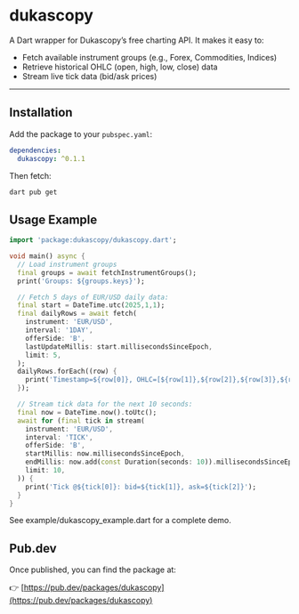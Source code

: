 # dukascopy

A Dart wrapper for Dukascopy’s free charting API. It makes it easy to:

- Fetch available instrument groups (e.g., Forex, Commodities, Indices)  
- Retrieve historical OHLC (open, high, low, close) data  
- Stream live tick data (bid/ask prices)  

---

## Installation

Add the package to your `pubspec.yaml`:

```yaml
dependencies:
  dukascopy: ^0.1.1
  ```
Then fetch:
```bash
dart pub get
```
## Usage Example

```Dart
import 'package:dukascopy/dukascopy.dart';

void main() async {
  // Load instrument groups
  final groups = await fetchInstrumentGroups();
  print('Groups: ${groups.keys}');

  // Fetch 5 days of EUR/USD daily data:
  final start = DateTime.utc(2025,1,1);
  final dailyRows = await fetch(
    instrument: 'EUR/USD',
    interval: '1DAY',
    offerSide: 'B',
    lastUpdateMillis: start.millisecondsSinceEpoch,
    limit: 5,
  );
  dailyRows.forEach((row) {
    print('Timestamp=${row[0]}, OHLC=[${row[1]},${row[2]},${row[3]},${row[4]}], vol=${row[5]}');
  });

  // Stream tick data for the next 10 seconds:
  final now = DateTime.now().toUtc();
  await for (final tick in stream(
    instrument: 'EUR/USD',
    interval: 'TICK',
    offerSide: 'B',
    startMillis: now.millisecondsSinceEpoch,
    endMillis: now.add(const Duration(seconds: 10)).millisecondsSinceEpoch,
    limit: 10,
  )) {
    print('Tick @${tick[0]}: bid=${tick[1]}, ask=${tick[2]}');
  }
}
```
See example/dukascopy_example.dart for a complete demo.

## Pub.dev

Once published, you can find the package at:

👉 [https://pub.dev/packages/dukascopy](https://pub.dev/packages/dukascopy)
